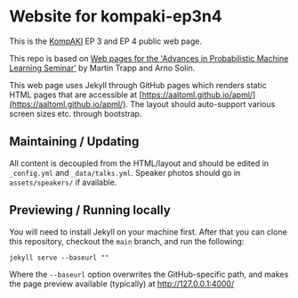 # Website for kompaki-ep3n4

This is the [KompAKI](https://kompaki.de/) EP 3 and EP 4 public web page.

This repo is based on [Web pages for the 'Advances in Probabilistic Machine Learning Seminar'](https://github.com/AaltoML/apml/tree/286d2223c46a7353f3e9273c6d20d060aa6ad5a0) by Martin Trapp and Arno Solin.

This web page uses Jekyll through GitHub pages which renders static HTML pages that are accessible at [https://aaltoml.github.io/apml/](https://aaltoml.github.io/apml/). The layout should auto-support various screen sizes etc. through bootstrap. 

## Maintaining / Updating

All content is decoupled from the HTML/layout and should be edited in `_config.yml` and `_data/talks.yml`. Speaker photos should go in `assets/speakers/` if available.

## Previewing / Running locally

You will need to install Jekyll on your machine first. After that you can clone this repository, checkout the `main` branch, and run the following:

```shell
jekyll serve --baseurl ""
```

Where the `--baseurl` option overwrites the GitHub-specific path, and makes the page preview available (typically) at http://127.0.0.1:4000/
